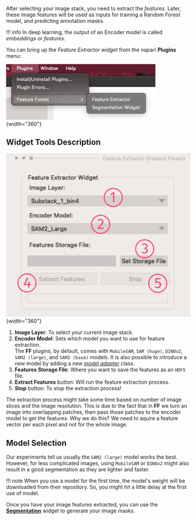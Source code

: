 After selecting your image stack, you need to extract the *features*. Later, these image features will be used as inputs for training a Random Forest model, 
and predicting annotation masks.  

!!! info
    In deep learning, the output of an Encoder model is called <i>embeddings</i> or <i>features</i>.

You can bring up the *Feature Extractor widget* from the napari **Plugins** menu:  

![plugins menu](assets/plugins_menu.png){width="360"}

## Widget Tools Description
![Feature Extractor](assets/extractor_widget/extractor.png){width="360"}

1. **Image Layer**: To select your current image stack.
2. **Encoder Model**: Sets which model you want to use for feature extraction.  
    The **FF** plugins, by default, comes with `MobileSAM`, `SAM (huge)`, `DINOv2`, `SAM2 (large)`, and `SAM2 (base)` models. It is also possible to introduce a new model by adding a new [*model adapter*](./model_adapter.md) class.
3. **Features Storage File**: Where you want to save the features as an `HDF5` file.
4. **Extract Features** button: Will run the feature extraction process.
5. **Stop** button: To stop the extraction process!

The extraction process might take some time based on number of image slices and the image resolution. This is due to the fact that in **FF** we turn an image into overlapping patches, then pass those patches to the encoder model to get the features. Why we do this? We need to aquire a feature vector per each pixel and not for the whole image. 

## Model Selection
Our experiments tell us usually the `SAM2 (large)` model works the best. However, for less complicated images, using `MobileSAM` or `DINOv2` might also result in a good segmentation as they are lighter and faster.  

!!! note
    When you use a model for the first time, the model's weight will be downloaded from their repository.  So, you might hit a little delay at the first use of model.  

Once you have your image features extracted, you can use the [**Segmentation**](./segmentation.md) widget to generate your image masks.
